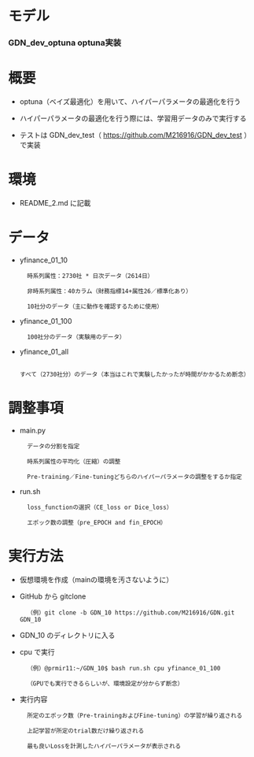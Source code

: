 # モデル
### GDN_dev_optuna optuna実装


# 概要

* optuna（ベイズ最適化）を用いて、ハイパーパラメータの最適化を行う

* ハイパーパラメータの最適化を行う際には、学習用データのみで実行する

* テストは GDN_dev_test（ https://github.com/M216916/GDN_dev_test ） で実装
    

# 環境
* README_2.md に記載


# データ
* yfinance_01_10

        時系列属性：2730社 * 日次データ（2614日）

        非時系列属性：40カラム（財務指標14+属性26／標準化あり）

        10社分のデータ（主に動作を確認するために使用）

* yfinance_01_100

        100社分のデータ（実験用のデータ）

* yfinance_01_all

        すべて（2730社分）のデータ（本当はこれで実験したかったが時間がかかるため断念）


# 調整事項

* main.py

        データの分割を指定

        時系列属性の平均化（圧縮）の調整

        Pre-training／Fine-tuningどちらのハイパーパラメータの調整をするか指定


* run.sh

        loss_functionの選択（CE_loss or Dice_loss）

        エポック数の調整（pre_EPOCH and fin_EPOCH）


# 実行方法

* 仮想環境を作成（mainの環境を汚さないように）

* GitHub から gitclone

        （例）git clone -b GDN_10 https://github.com/M216916/GDN.git GDN_10

* GDN_10 のディレクトリに入る

* cpu で実行

        （例）@prmir11:~/GDN_10$ bash run.sh cpu yfinance_01_100

        （GPUでも実行できるらしいが、環境設定が分からず断念）

* 実行内容

        所定のエポック数（Pre-trainingおよびFine-tuning）の学習が繰り返される

        上記学習が所定のtrial数だけ繰り返される

        最も良いLossを計測したハイパーパラメータが表示される
